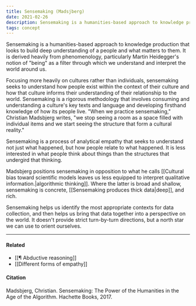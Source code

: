 ```yaml
---
title: Sensemaking (Madsjberg)
date: 2021-02-26
description: Sensemaking is a humanities-based approach to knowledge production derived from phenomenology. 
tags: concept
---
```


Sensemaking is a humanities-based approach to knowledge production that looks to build deep understanding of a people and what matters to them. It is derived heavily from phenomenology, particularly Martin Heidegger's notion of "being" as a filter through which we understand and interpret the world around us. 

Focusing more heavily on cultures rather than individuals, sensemaking seeks to understand how people exist within the context of their culture and how that culture informs their understanding of their relationship to the world. Sensemaking is a rigorous methodology that involves consuming and understanding a culture's key texts and language and developing firsthand knowledge of how its people live. "When we practice sensemaking," Christian Madsbjerg writes, "we stop seeing a room as a space filled with individual items and we start seeing the structure that form a cultural reality."

Sensemaking is a process of analytical empathy that seeks to understand not just what happened, but how people relate to what happened. It is less interested in what people think about things than the structures that undergird that thinking. 

Madsbjerg positions sensemaking in opposition to what he calls [[Cultural bias toward scientific models leaves us less equipped to interpret qualitative information.|algorithmic thinking]]. Where the latter is broad and shallow, sensemaking is concrete, [[Sensemaking produces thick data|deep]], and rich. 

Sensemaking helps us identify the most appropriate contexts for data collection, and then helps us bring that data together into a perspective on the world. It doesn't provide strict turn-by-turn directions, but a north star we can use to orient ourselves. 

---
#### Related
- [[¶ Abductive reasoning]]
- [[Different forms of empathy]]

#### Citation
Madsbjerg, Christian. Sensemaking: The Power of the Humanities in the Age of the Algorithm. Hachette Books, 2017.